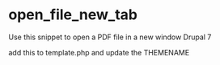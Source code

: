 open_file_new_tab
=================

Use this snippet to open a PDF file in a new window Drupal 7

add this to template.php and update the THEMENAME
